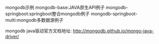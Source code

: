 mongodb示例
mongodb-base:JAVA原生API例子
mongodb-springboot:springboot整合mongodb例子
mongodb-springboot-multi:mongodb多数据源例子

mongodb java驱动官方文档地址:
http://mongodb.github.io/mongo-java-driver/